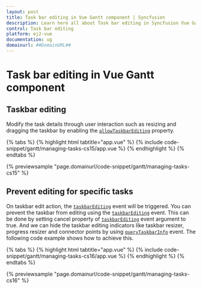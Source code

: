 ```yaml
---
layout: post
title: Task bar editing in Vue Gantt component | Syncfusion
description: Learn here all about Task bar editing in Syncfusion Vue Gantt component of Syncfusion Essential JS 2 and more.
control: Task bar editing 
platform: ej2-vue
documentation: ug
domainurl: ##DomainURL##
---
```


# Task bar editing in Vue Gantt component

## Taskbar editing

Modify the task details through user interaction such as resizing and dragging the taskbar by enabling the [`allowTaskbarEditing`](https://ej2.syncfusion.com/vue/documentation/api/gantt/editSettings/#allowtaskbarediting) property.

{% tabs %}
{% highlight html tabtitle="app.vue" %}
{% include code-snippet/gantt/managing-tasks-cs15/app.vue %}
{% endhighlight %}
{% endtabs %}
        
{% previewsample "page.domainurl/code-snippet/gantt/managing-tasks-cs15" %}

## Prevent editing for specific tasks

On taskbar edit action, the [`taskbarEditing`](https://ej2.syncfusion.com/vue/documentation/api/gantt/#taskbarediting) event will be triggered. You can prevent the taskbar from editing using the [`taskbarEditing`](https://ej2.syncfusion.com/vue/documentation/api/gantt/#taskbarediting) event. This can be done by setting cancel property of [`taskbarEditing`](https://ej2.syncfusion.com/vue/documentation/api/gantt/#taskbarediting) event argument to true. And we can hide the taskbar editing indicators like taskbar resizer, progress resizer and connector points by using [`queryTaskbarInfo`](https://ej2.syncfusion.com/vue/documentation/api/gantt/#querytaskbarinfo) event.  The following code example shows how to achieve this.

{% tabs %}
{% highlight html tabtitle="app.vue" %}
{% include code-snippet/gantt/managing-tasks-cs16/app.vue %}
{% endhighlight %}
{% endtabs %}
        
{% previewsample "page.domainurl/code-snippet/gantt/managing-tasks-cs16" %}

